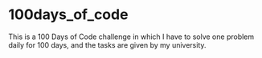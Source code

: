 # 100days_of_code
This is a 100 Days of Code challenge in which I have to solve one problem daily for 100 days, and the tasks are given by my university.
